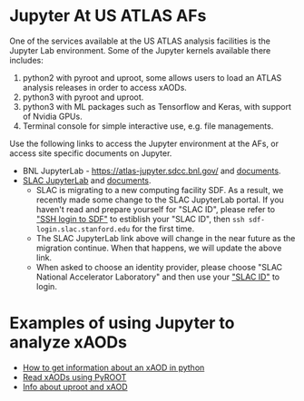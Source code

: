 # Jupyter At US ATLAS AFs

One of the services available at the US ATLAS analysis facilities is the Jupyter
Lab environment. Some of the Jupyter kernels available there includes:

1. python2 with pyroot and uproot, some allows users to load an ATLAS analysis
   releases in order to access xAODs.
2. python3 with pyroot and uproot.
3. python3 with ML packages such as Tensorflow and Keras, with support of Nvidia
   GPUs.
4. Terminal console for simple interactive use, e.g. file managements.

Use the following links to access the Jupyter environment at the AFs, or access
site specific documents on Jupyter.

- BNL JupyterLab - <https://atlas-jupyter.sdcc.bnl.gov/> and
  [documents](../bnl/jupyter.md).
- [SLAC JupyterLab](https://sdf.slac.stanford.edu/public/doc/#/interactive-compute?id=jupyter)
  and [documents](../slac/jupyter.md).
    - SLAC is migrating to a new computing facility SDF. As a result, we
      recently made some change to the SLAC JupyterLab portal. If you haven't
      read and prepare yourself for "SLAC ID", please refer to
      ["SSH login to SDF"](../slac/accessing.md#ssh-login-to-sdf) to estiblish
      your "SLAC ID", then `ssh sdf-login.slac.stanford.edu` for the first time.
    - The SLAC JupyterLab link above will change in the near future as the
      migration continue. When that happens, we will update the above link.
    - When asked to choose an identity provider, please choose "SLAC National
      Accelerator Laboratory" and then use your
      ["SLAC ID"](../slac/accessing.md#ssh-login-to-sdf) to login.

# Examples of using Jupyter to analyze xAODs

- [How to get information about an xAOD in python](examples/xAODcheck.md)
- [Read xAODs using PyROOT](https://github.com/usatlas/docs/blob/master/jupyter/examples/pyROOT_example.ipynb)
- [Info about uproot and xAOD](examples/convert_specific_variables.py.txt)
